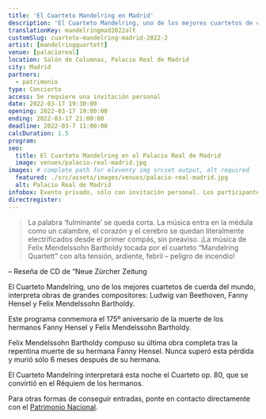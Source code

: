 ```yaml
---
title: 'El Cuarteto Mandelring en Madrid'
description: 'El Cuarteto Mandelring, uno de los mejores cuartetos de cuerda del mundo, interpretará obras de Ludwig van Beethoven, Dmitri Schostakowitsch y Antonín Dvořák.'
translationKey: mandelringmad2022alt
customSlug: cuarteto-mandelring-madrid-2022-2
artist: [mandelringquartett]
venue: [palacioreal]
location: Salón de Columnas, Palacio Real de Madrid
city: Madrid
partners:
  - patrimonio
type: Concierto
access: Se requiere una invitación personal
date: 2022-03-17 19:30:00
opening: 2022-03-17 19:00:00
ending: 2022-03-17 21:00:00
deadline: 2022-03-7 11:00:00
calcDuration: 1.5
program:
seo:
  title: El Cuarteto Mandelring en el Palacio Real de Madrid
  image: venues/palacio-real-madrid.jpg
images: # complete path for eleventy img srcset output, alt required
  featured: ./src/assets/images/venues/palacio-real-madrid.jpg
  alt: Palacio Real de Madrid
infobox: Evento privado, sólo con invitación personal. Los participantes inscritos también recibirán una invitación de la Casa Real.
directregister:
---
```


> La palabra ‘fulminante’ se queda corta. La música entra en la médula como un calambre, el corazón y el cerebro se quedan literalmente electrificados desde el primer compás, sin preaviso. ¡La música de Felix Mendelssohn Bartholdy tocada por el cuarteto “Mandelring Quartett” con alta tensión, ardiente, febril – peligro de incendio!

– Reseña de CD de “Neue Zürcher Zeitung

El Cuarteto Mandelring, uno de los mejores cuartetos de cuerda del mundo, interpreta obras de grandes compositores: Ludwig van Beethoven, Fanny Hensel y Felix Mendelssohn Bartholdy.

Este programa conmemora el 175º aniversario de la muerte de los hermanos Fanny Hensel y Felix Mendelssohn Bartholdy.

Felix Mendelssohn Bartholdy compuso su última obra completa tras la repentina muerte de su hermana Fanny Hensel. Nunca superó esta pérdida y murió sólo 6 meses después de su hermana.

El Cuarteto Mandelring interpretará esta noche el Cuarteto op. 80, que se convirtió en el Réquiem de los hermanos.

Para otras formas de conseguir entradas, ponte en contacto directamente con el [Patrimonio Nacional](https://www.patrimonionacional.es/actualidad/proximos-conciertos).
